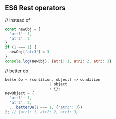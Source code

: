 ## ES6 Rest operators


// instead of
```javascript
const newObj = {
  'atr1': 1,
  'atr2': 2
}
if (1 === 1) {
  newObj['atr3'] = 3
}
console.log(newObj); {atr1: 1, atr2: 2, atr3: 3}
```

// better do
```javascript
betterDo = (condition, object) => condition 
                    ? object
                    : {};                                      
newObject = {
  'atr1': 1,
  'atr2': 2,
  ...betterDo(1 === 1, {'atr3': 3})
}; // {atr1: 1, atr2: 2, atr3: 3}                                 
```
